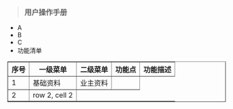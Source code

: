 > ### 用户操作手册

* A
* B
* C
* 功能清单
<table border="1">
<tr>
<th>序号</th>
<th>一级菜单</th>
<th>二级菜单</th>
<th>功能点</th>
<th>功能描述</th>
</tr>
<tr>
<td>1</td>
<td>基础资料</td>
<td>业主资料</td>
<td></td>
</tr>
<tr>
<td>2</td>
<td>row 2, cell 2</td>
</tr>
</table>



